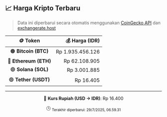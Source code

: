 

<!-- HARGA_KRIPTO -->
## 📈 Harga Kripto Terbaru

> Data ini diperbarui secara otomatis menggunakan [CoinGecko API](https://www.coingecko.com/) dan [exchangerate.host](https://exchangerate.host/)

<div align="center">

| 🪙 Token | 💰 Harga (IDR) |
|:------:|---------------:|
| 🟠 **Bitcoin (BTC)**   | Rp 1.935.456.126 |
| 🔵 **Ethereum (ETH)**  | Rp 62.108.905 |
| 🟣 **Solana (SOL)**    | Rp 3.001.885 |
| 🟢 **Tether (USDT)**   | Rp 16.405 |

---

💱 **Kurs Rupiah (USD → IDR)**: Rp 16.400

🕒 <sub>Terakhir diperbarui: 29/7/2025, 06.59.31</sub>

</div>
<!-- /HARGA_KRIPTO -->
